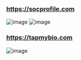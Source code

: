 ### https://socprofile.com
![image](https://user-images.githubusercontent.com/87380272/179315815-174c0428-6319-489e-b203-115cbccda903.png)
![image](https://user-images.githubusercontent.com/87380272/179315793-37ce1810-2f47-4ebd-bf49-7d5c657c00bb.png)

### https://tapmybio.com

![image](https://user-images.githubusercontent.com/87380272/179316151-6721b413-4487-4c60-8f21-19680d7d0848.png)
